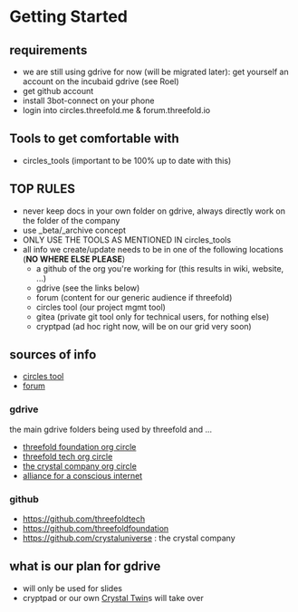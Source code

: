 # Getting Started

## requirements

- we are still using gdrive for now (will be migrated later): get yourself an account on the incubaid gdrive (see Roel)
- get github account
- install 3bot-connect on your phone
- login into circles.threefold.me & forum.threefold.io

## Tools to get comfortable with

- circles_tools (important to be 100% up to date with this)

## TOP RULES

- never keep docs in your own folder on gdrive, always directly work on the folder of the company
- use _beta/_archive concept
- ONLY USE THE TOOLS AS MENTIONED IN circles_tools
- all info we create/update needs to be in one of the following locations (**NO WHERE ELSE PLEASE**)
    - a github of the org you're working for (this results in wiki, website, ...)
    - gdrive (see the links below)
    - forum (content for our generic audience if threefold)
    - circles tool (our project mgmt tool)
    - gitea (private git tool only for technical users, for nothing else)
    - cryptpad (ad hoc right now, will be on our grid very soon)

## sources of info

- [circles tool](https://circles.threefold.me)
- [forum](https://forum.threefold.io/)

### gdrive

the main gdrive folders being used by threefold and ...

- [threefold foundation org circle](https://drive.google.com/drive/folders/14o2lqLeeQ9v7sMxsr9tn3sDUQUzXVmfr)
- [threefold tech org circle](https://drive.google.com/drive/folders/11f4UIRVMlgHC2b5hRdMj6bK5TRkCWiPs)
- [the crystal company org circle](https://drive.google.com/drive/folders/1aNXW_NmB17FrhT_wDSmCW0xlW7fG7SSF)
- [alliance for a conscious internet](https://drive.google.com/drive/folders/1eqYVRd-XIS3L802F6CdqNK-NvdxNPBcS)

### github

- https://github.com/threefoldtech
- https://github.com/threefoldfoundation 
- https://github.com/crystaluniverse  : the crystal company

## what is our plan for gdrive

- will only be used for slides
- cryptpad or our own [Crystal Twin](threefold__crystaltwin)s will take over